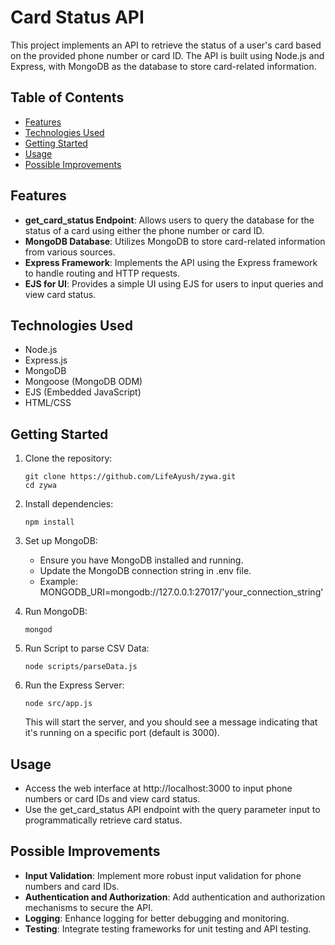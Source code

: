 # Card Status API

This project implements an API to retrieve the status of a user's card based on the provided phone number or card ID. The API is built using Node.js and Express, with MongoDB as the database to store card-related information.

## Table of Contents

- [Features](#features)
- [Technologies Used](#technologies-used)
- [Getting Started](#getting-started)
- [Usage](#usage)
- [Possible Improvements](#possible-improvements)

## Features

- **get_card_status Endpoint**: Allows users to query the database for the status of a card using either the phone number or card ID.
- **MongoDB Database**: Utilizes MongoDB to store card-related information from various sources.
- **Express Framework**: Implements the API using the Express framework to handle routing and HTTP requests.
- **EJS for UI**: Provides a simple UI using EJS for users to input queries and view card status.

## Technologies Used

- Node.js
- Express.js
- MongoDB
- Mongoose (MongoDB ODM)
- EJS (Embedded JavaScript)
- HTML/CSS

## Getting Started

1. Clone the repository:

   ```CMD
   git clone https://github.com/LifeAyush/zywa.git
   cd zywa

   ```

2. Install dependencies:

   ```CMD
   npm install

   ```

3. Set up MongoDB:

   - Ensure you have MongoDB installed and running.
   - Update the MongoDB connection string in .env file.
   - Example: MONGODB_URI=mongodb://127.0.0.1:27017/'your_connection_string'

4. Run MongoDB:

   ```CMD
   mongod

   ```

5. Run Script to parse CSV Data:

   ```CMD
   node scripts/parseData.js

   ```

6. Run the Express Server:

   ```CMD
   node src/app.js
   ```
   This will start the server, and you should see a message indicating that it's running on a specific port (default is 3000).

## Usage

- Access the web interface at http://localhost:3000 to input phone numbers or card IDs and view card status.
- Use the get_card_status API endpoint with the query parameter input to programmatically retrieve card status.

## Possible Improvements

- **Input Validation**: Implement more robust input validation for phone numbers and card IDs.
- **Authentication and Authorization**: Add authentication and authorization mechanisms to secure the API.
- **Logging**: Enhance logging for better debugging and monitoring.
- **Testing**: Integrate testing frameworks for unit testing and API testing.
